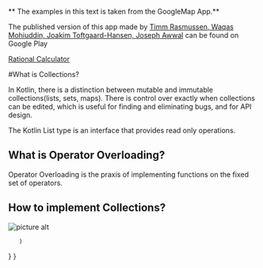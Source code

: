** The examples in this text is taken from the GoogleMap App.**

The published version of this app made by [Timm Rasmussen, Waqas Mohiuddin, Joakim Toftgaard-Hansen, Joseph Awwal](https://github.com/x) can be found on Google Play

[Rational Calculator](https://play.google.com/store/apps/details?id=dk.cphbusiness.template)

#What is Collections?

In Kotlin, there is a distinction between mutable and immutable collections(lists, sets, maps). There is control over exactly  when collections can be edited, which is useful for finding and eliminating bugs, and for API design.

The Kotlin List<out T> type is an interface that provides read only operations.
## What is Operator Overloading?
Operator Overloading is the praxis of implementing functions on the fixed set of operators. 

## How to implement Collections?
![picture alt](http://imgur.com/TRA63sd.png)

       )
   }
}
